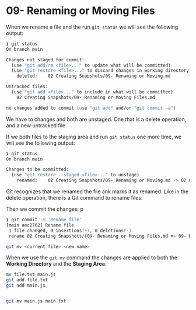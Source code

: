 # 09- Renaming or Moving Files

When we rename a file and the run `git status` we will see the following output:

```zsh
❯ git status
On branch main

Changes not staged for commit:
  (use "git add/rm <file>..." to update what will be committed)
  (use "git restore <file>..." to discard changes in working directory)
	deleted:    02 Creating Snapshots/09- Renaming or Moving.md

Untracked files:
  (use "git add <file>..." to include in what will be committed)
	02 Creating Snapshots/09- Renaming or Moving Files.md

no changes added to commit (use "git add" and/or "git commit -a")
```

We have to changes and both are unstaged. One that is a delete operation, and a new untracked file.

If we both files to the staging area and run `git status` one more time, we will see the following output:

```zsh
❯ git status
On branch main

Changes to be committed:
  (use "git restore --staged <file>..." to unstage)
	renamed:    02 Creating Snapshots/09- Renaming or Moving.md -> 02 Creating Snapshots/09- Renaming or Moving Files.md
```

Git recognizes that we renamed the file ank marks it as renamed. Like in the delete operation, there is a Git command to rename files:

Then we commit the changes:
p
```zsh
❯ git commit -m 'Rename file'
[main aec2762] Rename file
 1 file changed, 0 insertions(+), 0 deletions(-)
 rename 02 Creating Snapshots/{09- Renaming or Moving Files.md => 09- Renaming or Moving.md} (100%)
```

```zsh
git mv <current file> <new name>
```

When we use the `git mv` command the changes are applied to both the **Working Directory** and the **Staging Area**.



```zsh
mv file.txt main.js
git add file.txt
git add main.js


git mv main.js main.txt

```
